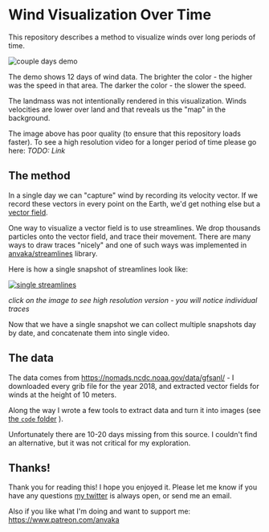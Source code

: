 # Wind Visualization Over Time

This repository describes a method to visualize winds over long periods of time.

![couple days demo](https://i.imgur.com/iiNR6le.gif)

The demo shows 12 days of wind data. The brighter the color - the higher was the
speed in that area. The darker the color - the slower the speed.

The landmass was not intentionally rendered in this visualization. Winds velocities are
lower over land and that reveals us the "map" in the background.

The image above has poor quality (to ensure that this repository loads faster).
To see a high resolution video for a longer period of time please go here: _TODO: Link_

## The method

In a single day we can "capture" wind by recording its velocity vector. If we record
these vectors in every point on the Earth, we'd get nothing else but a [vector field](https://en.wikipedia.org/wiki/Vector_field).

One way to visualize a vector field is to use streamlines. We drop thousands particles onto the vector
field, and trace their movement. There are many ways to draw traces "nicely" and one of such ways was
implemented in [anvaka/streamlines](https://github.com/anvaka/streamlines) library.

Here is how a single snapshot of streamlines look like:

[![single streamlines](https://i.imgur.com/N8GB667l.jpg)](https://i.imgur.com/N8GB667.jpg)

_click on the image to see high resolution version - you will notice individual traces_

Now that we have a single snapshot we can collect multiple snapshots day by date, and concatenate
them into single video.

## The data

The data comes from https://nomads.ncdc.noaa.gov/data/gfsanl/ - I downloaded every grib file for
the year 2018, and extracted vector fields for winds at the height of 10 meters.

Along the way I wrote a few tools to extract data
and turn it into images (see [the `code` folder](https://github.com/anvaka/winvelviz/blob/master/code/) ).

Unfortunately there are 10-20 days missing from this source. I couldn't find an alternative,
but it was not critical for my exploration.

## Thanks!

Thank you for reading this! I hope you enjoyed it. Please let me know if you have any questions
[my twitter](https://twitter.com/anvaka) is always open, or send me an email.

Also if you like what I'm doing and want to support me: https://www.patreon.com/anvaka
